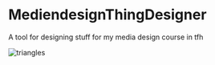 # MediendesignThingDesigner
A tool for designing stuff for my media design course in tfh

![triangles](https://user-images.githubusercontent.com/16213022/140621500-93c84162-2498-47ca-b122-8c9f547974f7.png)
